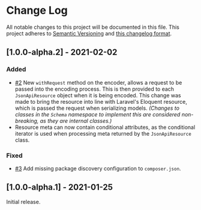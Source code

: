 # Change Log

All notable changes to this project will be documented in this file. This project adheres to
[Semantic Versioning](http://semver.org/) and [this changelog format](http://keepachangelog.com/).

## [1.0.0-alpha.2] - 2021-02-02

### Added

- [#2](https://github.com/laravel-json-api/encoder-neomerx/pull/2)
  New `withRequest` method on the encoder, allows a request to be passed into the encoding process. This is then
  provided to each `JsonApiResource` object when it is being encoded. This change was made to bring the resource into
  line with Laravel's Eloquent resource, which is passed the request when serializing models. *(Changes to classes in
  the `Schema` namespace to implement this are considered non-breaking, as they are internal classes.)*
- Resource meta can now contain conditional attributes, as the conditional iterator is used when processing meta
  returned by the `JsonApiResource` class.

### Fixed

- [#3](https://github.com/laravel-json-api/encoder-neomerx/issues/3)
  Add missing package discovery configuration to `composer.json`.

## [1.0.0-alpha.1] - 2021-01-25

Initial release.

